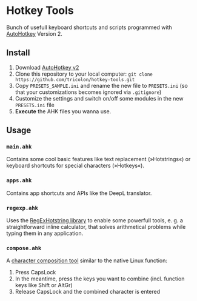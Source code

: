 # Hotkey Tools
Bunch of usefull keyboard shortcuts and scripts programmed with [AutoHotkey](https://www.autohotkey.com/) Version 2.


## Install
1. Download [AutoHotkey v2](https://www.autohotkey.com/v2/)
2. Clone this repository to your local computer: `git clone https://github.com/tricolon/hotkey-tools.git`
3. Copy `PRESETS_SAMPLE.ini` and rename the new file to `PRESETS.ini` (so that your customizations becomes ignored via `.gitignore`)
4. Customize the settings and switch on/off some modules in the new `PRESETS.ini` file
5. **Execute** the AHK files you wanna use.


## Usage
### `main.ahk`
Contains some cool basic features like text replacement (»Hotstrings«) or keyboard shortcuts for special characters (»Hotkeys«).

### `apps.ahk`
Contains app shortcuts and APIs like the DeepL translator.

### `regexp.ahk`
Uses the [RegExHotstring library](https://github.com/8LWXpg/RegExHotstring) to enable some powerfull tools, e. g. a straightforward inline calculator, that solves arithmetical problems while typing them in any application.

### `compose.ahk`
A [character composition tool](https://en.wikipedia.org/wiki/Compose_key) similar to the native Linux function:
1. Press CapsLock
2. In the meantime, press the keys you want to combine (incl. function keys like Shift or AltGr)
3. Release CapsLock and the combined character is entered
